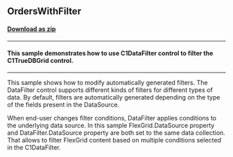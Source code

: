 ## OrdersWithFilter
#### [Download as zip](https://minhaskamal.github.io/DownGit/#/home?url=https://github.com/GrapeCity/ComponentOne-WinForms-Samples/tree/master/NetFramework\DataFilter\CS\OrdersWithFilter)
____
#### This sample demonstrates how to use C1DataFilter control to filter the C1TrueDBGrid control. 
____
This sample shows how to modify automatically generated filters. The DataFilter control supports different kinds of filters for different types of data. By default, filters are automatically generated depending on the type of the fields present in the DataSource. 

When end-user changes filter conditions, DataFilter applies conditions to the underlying data source. In this sample FlexGrid.DataSource property and DataFilter.DataSource property are both set to the same data collection. That allows to filter FlexGrid content based on multiple conditions selected in the C1DataFilter. 

